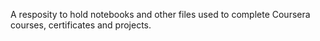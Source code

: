 A resposity to hold notebooks and other files used to complete Coursera courses, certificates and projects.
